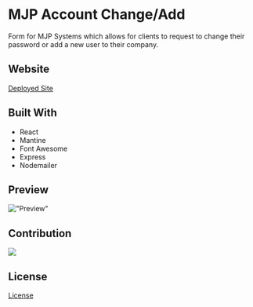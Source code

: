 # MJP Account Change/Add

Form for MJP Systems which allows for clients to request to change their password or add a new user to their company.

## Website

[Deployed Site](https://mjp-account-change-production.up.railway.app/)

## Built With

- React
- Mantine
- Font Awesome
- Express
- Nodemailer

## Preview

!["Preview"](https://i.imgur.com/xv80VJf.png)

## Contribution

<a href="https://github.com/PandolfoM/mjp-account-change/graphs/contributors">
  <img src="https://contrib.rocks/image?repo=PandolfoM/mjp-account-change" />
</a>

## License

[License](./LICENSE)
